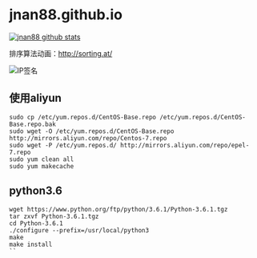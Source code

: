 # jnan88.github.io

[![jnan88 github stats](https://github-readme-stats.vercel.app/api?username=jnan88)](https://github.com/anuraghazra/github-readme-stats)


排序算法动画：http://sorting.at/

![IP签名](https://tool.lu/netcard/)

## 使用aliyun
```
sudo cp /etc/yum.repos.d/CentOS-Base.repo /etc/yum.repos.d/CentOS-Base.repo.bak
sudo wget -O /etc/yum.repos.d/CentOS-Base.repo http://mirrors.aliyun.com/repo/Centos-7.repo
sudo wget -P /etc/yum.repos.d/ http://mirrors.aliyun.com/repo/epel-7.repo
sudo yum clean all
sudo yum makecache
```

## python3.6
```
wget https://www.python.org/ftp/python/3.6.1/Python-3.6.1.tgz
tar zxvf Python-3.6.1.tgz
cd Python-3.6.1
./configure --prefix=/usr/local/python3
make
make install
``
